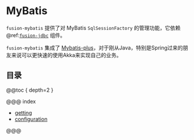 # MyBatis

`fusion-mybatis` 提供了对 MyBatis `SqlSessionFactory` 的管理功能，它依赖 @ref:[`fusion-jdbc`](../jdbc/index.md) 组件。

`fusion-mybatis` 集成了 [Mybatis-plus](https://mp.baomidou.com/)，对于刚从Java，特别是Spring过来的朋友来说可以更快速的使用Akka来实现自己的业务。

## 目录

@@toc { depth=2 }

@@@ index

* [getting](getting.md)
* [configuration](configuration.md)

@@@
